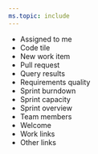 ```yaml
---
ms.topic: include
---
```


* Assigned to me
* Code tile
* New work item
* Pull request
* Query results
* Requirements quality
* Sprint burndown
* Sprint capacity
* Sprint overview
* Team members
* Welcome
* Work links
* Other links
